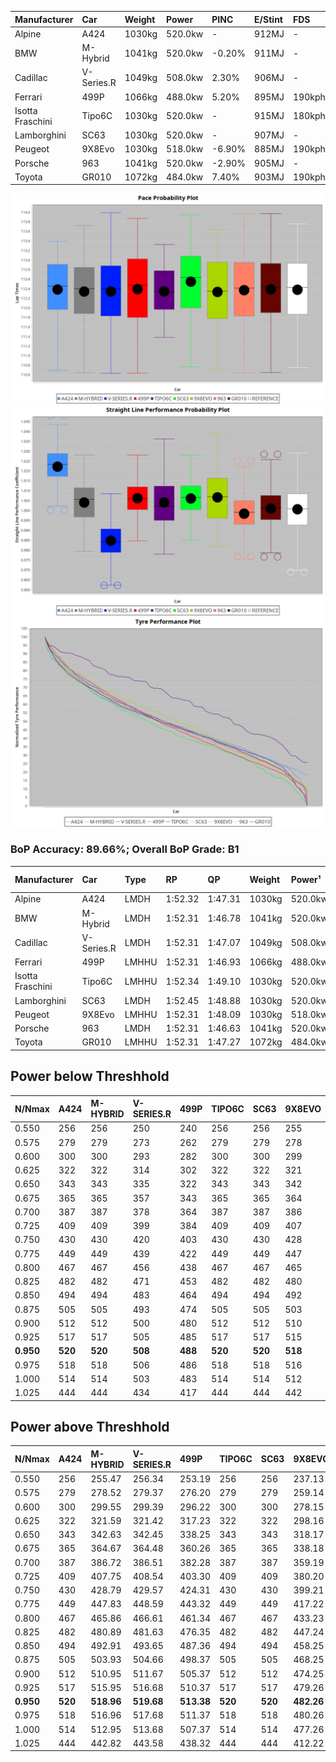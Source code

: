| Manufacturer     | Car        | Weight | Power   | PINC    | E/Stint | FDS     |
|:-|:-|:-|:-|:-|:-|:-|
| Alpine           | A424       | 1030kg | 520.0kw |    -    | 912MJ   |    -    |
| BMW              | M-Hybrid   | 1041kg | 520.0kw | -0.20%  | 911MJ   |    -    |
| Cadillac         | V-Series.R | 1049kg | 508.0kw | 2.30%   | 906MJ   |    -    |
| Ferrari          | 499P       | 1066kg | 488.0kw | 5.20%   | 895MJ   | 190kph  |
| Isotta Fraschini | Tipo6C     | 1030kg | 520.0kw |    -    | 915MJ   | 180kph  |
| Lamborghini      | SC63       | 1030kg | 520.0kw |    -    | 907MJ   |    -    |
| Peugeot          | 9X8Evo     | 1030kg | 518.0kw | -6.90%  | 885MJ   | 190kph  |
| Porsche          | 963        | 1041kg | 520.0kw | -2.90%  | 905MJ   |    -    |
| Toyota           | GR010      | 1072kg | 484.0kw | 7.40%   | 903MJ   | 190kph  |

![PACECHART](./IMG/AUTO.png)
![STRAIGHTLINEPERFORMANCECHART](./IMG/AUTO_sp.png)
![TYREPERFORMANCECHART](./IMG/AUTO_tw.png)

### BoP Accuracy: 89.66%; Overall BoP Grade: B1
| Manufacturer     | Car        | Type  | RP      | QP      | Weight | Power¹  | Threshhold | PINC    | Power²   | E/Stint | AVG Vmax  | FDS     | RDLC | L/Stint | BOP-Grade | Model Accuracy | Model Points | Match%  | SimDiff |
|:-|:-|:-|:-|:-|:-|:-|:-|:-|:-|:-|:-|:-|:-|:-|:-|:-|:-|:-|:-|
| Alpine           | A424       | LMDH  | 1:52.32 | 1:47.31 | 1030kg | 520.0kw | 0.0kph     |    -    | 520.00kw |  912MJ  | 296.05kph |    -    | 1.02 | 34      | -A2       | 100.00%        | 635          | 90.87%  | #       |
| BMW              | M-Hybrid   | LMDH  | 1:52.31 | 1:46.78 | 1041kg | 520.0kw | 250.0kph   | -0.20%  | 519.00kw |  911MJ  | 292.74kph |    -    | 1.01 | 34      | ~A1       | 100.00%        | 1696         | 98.51%  | #       |
| Cadillac         | V-Series.R | LMDH  | 1:52.31 | 1:47.07 | 1049kg | 508.0kw | 250.0kph   | 2.30%   | 519.70kw |  906MJ  | 288.94kph |    -    | 1.01 | 34      | +A2       | 98.34%         | 1841         | 92.23%  | #       |
| Ferrari          | 499P       | LMHHU | 1:52.31 | 1:46.93 | 1066kg | 488.0kw | 250.0kph   | 5.20%   | 513.40kw |  895MJ  | 290.65kph | 190kph  | 1.02 | 34      | ~A1       | 100.00%        | 1773         | 100.00% | #       |
| Isotta Fraschini | Tipo6C     | LMHHU | 1:52.34 | 1:49.10 | 1030kg | 520.0kw | 0.0kph     |    -    | 520.00kw |  915MJ  | 293.51kph | 180kph  | 1.07 | 34      | +Ω1       | 100.00%        | 66           | 47.37%  | #       |
| Lamborghini      | SC63       | LMDH  | 1:52.45 | 1:48.88 | 1030kg | 520.0kw | 0.0kph     |    -    | 520.00kw |  907MJ  | 293.76kph |    -    | 1.05 | 34      | ~A1       | 100.00%        | 504          | 100.00% | #       |
| Peugeot          | 9X8Evo     | LMHHU | 1:52.31 | 1:48.09 | 1030kg | 518.0kw | 250.0kph   | -6.90%  | 482.30kw |  885MJ  | 290.63kph | 190kph  | 1.02 | 35      | +C1       | 100.00%        | 249          | 77.92%  | #       |
| Porsche          | 963        | LMDH  | 1:52.31 | 1:46.63 | 1041kg | 520.0kw | 250.0kph   | -2.90%  | 504.90kw |  905MJ  | 290.76kph |    -    | 1.01 | 34      | ~A1       | 99.96%         | 4880         | 100.00% | #       |
| Toyota           | GR010      | LMHHU | 1:52.31 | 1:47.27 | 1072kg | 484.0kw | 250.0kph   | 7.40%   | 519.80kw |  903MJ  | 289.90kph | 190kph  | 1.01 | 34      | ~A1       | 99.96%         | 2429         | 100.00% | #       |

## Power below Threshhold
| N/Nmax    | A424    | M-HYBRID | V-SERIES.R | 499P    | TIPO6C  | SC63    | 9X8EVO  | 963     | GR010   |
|:-|:-|:-|:-|:-|:-|:-|:-|:-|:-|
|  0.550    |  256    |  256     |  250       |  240    |  256    |  256    |  255    |  256    |  238    |
|  0.575    |  279    |  279     |  273       |  262    |  279    |  279    |  278    |  279    |  260    |
|  0.600    |  300    |  300     |  293       |  282    |  300    |  300    |  299    |  300    |  279    |
|  0.625    |  322    |  322     |  314       |  302    |  322    |  322    |  321    |  322    |  299    |
|  0.650    |  343    |  343     |  335       |  322    |  343    |  343    |  342    |  343    |  320    |
|  0.675    |  365    |  365     |  357       |  343    |  365    |  365    |  364    |  365    |  340    |
|  0.700    |  387    |  387     |  378       |  364    |  387    |  387    |  386    |  387    |  361    |
|  0.725    |  409    |  409     |  399       |  384    |  409    |  409    |  407    |  409    |  381    |
|  0.750    |  430    |  430     |  420       |  403    |  430    |  430    |  428    |  430    |  400    |
|  0.775    |  449    |  449     |  439       |  422    |  449    |  449    |  447    |  449    |  418    |
|  0.800    |  467    |  467     |  456       |  438    |  467    |  467    |  465    |  467    |  435    |
|  0.825    |  482    |  482     |  471       |  453    |  482    |  482    |  480    |  482    |  449    |
|  0.850    |  494    |  494     |  483       |  464    |  494    |  494    |  492    |  494    |  460    |
|  0.875    |  505    |  505     |  493       |  474    |  505    |  505    |  503    |  505    |  470    |
|  0.900    |  512    |  512     |  500       |  480    |  512    |  512    |  510    |  512    |  476    |
|  0.925    |  517    |  517     |  505       |  485    |  517    |  517    |  515    |  517    |  481    |
| **0.950** | **520** | **520**  | **508**    | **488** | **520** | **520** | **518** | **520** | **484** |
|  0.975    |  518    |  518     |  506       |  486    |  518    |  518    |  516    |  518    |  482    |
|  1.000    |  514    |  514     |  503       |  483    |  514    |  514    |  512    |  514    |  479    |
|  1.025    |  444    |  444     |  434       |  417    |  444    |  444    |  442    |  444    |  413    |

## Power above Threshhold
| N/Nmax    | A424    | M-HYBRID   | V-SERIES.R | 499P       | TIPO6C  | SC63    | 9X8EVO     | 963        | GR010      |
|:-|:-|:-|:-|:-|:-|:-|:-|:-|:-|
|  0.550    |  256    |  255.47    |  256.34    |  253.19    |  256    |  256    |  237.13    |  248.45    |  256.40    |
|  0.575    |  279    |  278.52    |  279.37    |  276.20    |  279    |  279    |  259.14    |  271.49    |  279.44    |
|  0.600    |  300    |  299.55    |  299.39    |  296.22    |  300    |  300    |  278.15    |  291.53    |  299.47    |
|  0.625    |  322    |  321.59    |  321.42    |  317.23    |  322    |  322    |  298.16    |  312.57    |  321.50    |
|  0.650    |  343    |  342.63    |  342.45    |  338.25    |  343    |  343    |  318.17    |  333.61    |  342.54    |
|  0.675    |  365    |  364.67    |  364.48    |  360.26    |  365    |  365    |  338.18    |  354.65    |  364.57    |
|  0.700    |  387    |  386.72    |  386.51    |  382.28    |  387    |  387    |  359.19    |  375.68    |  386.61    |
|  0.725    |  409    |  407.75    |  408.54    |  403.30    |  409    |  409    |  380.20    |  396.72    |  408.64    |
|  0.750    |  430    |  428.79    |  429.57    |  424.31    |  430    |  430    |  399.21    |  416.76    |  429.67    |
|  0.775    |  449    |  447.83    |  448.59    |  443.32    |  449    |  449    |  417.22    |  435.79    |  448.70    |
|  0.800    |  467    |  465.86    |  466.61    |  461.34    |  467    |  467    |  433.23    |  453.83    |  466.73    |
|  0.825    |  482    |  480.89    |  481.63    |  476.35    |  482    |  482    |  447.24    |  468.85    |  481.76    |
|  0.850    |  494    |  492.91    |  493.65    |  487.36    |  494    |  494    |  458.25    |  479.87    |  493.78    |
|  0.875    |  505    |  503.93    |  504.66    |  498.37    |  505    |  505    |  468.25    |  489.89    |  504.79    |
|  0.900    |  512    |  510.95    |  511.67    |  505.37    |  512    |  512    |  474.25    |  496.91    |  511.80    |
|  0.925    |  517    |  515.95    |  516.68    |  510.37    |  517    |  517    |  479.26    |  501.91    |  516.81    |
| **0.950** | **520** | **518.96** | **519.68** | **513.38** | **520** | **520** | **482.26** | **504.92** | **519.82** |
|  0.975    |  518    |  516.96    |  517.68    |  511.37    |  518    |  518    |  480.26    |  502.92    |  517.81    |
|  1.000    |  514    |  512.95    |  513.68    |  507.37    |  514    |  514    |  477.26    |  499.91    |  513.81    |
|  1.025    |  444    |  442.82    |  443.58    |  438.32    |  444    |  444    |  412.22    |  430.78    |  443.70    |
